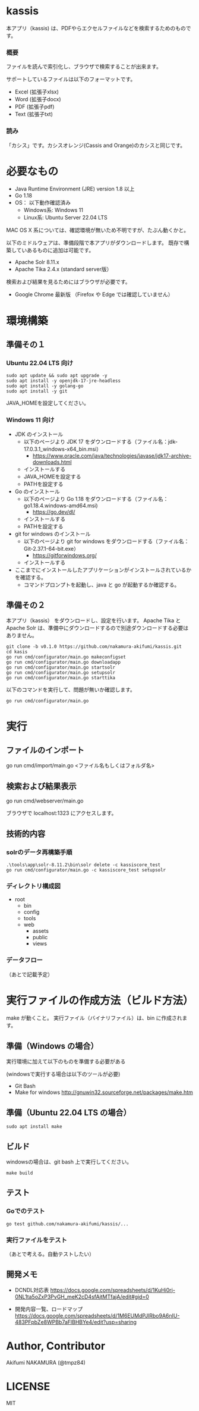 # kassis

本アプリ（kassis) は、PDFやらエクセルファイルなどを検索するためのものです。

### 概要

ファイルを読んで索引化し、ブラウザで検索することが出来ます。

サポートしているファイルは以下のフォーマットです。
- Excel (拡張子xlsx)
- Word (拡張子docx)
- PDF (拡張子pdf)
- Text (拡張子txt)

### 読み

「カシス」です。カシスオレンジ(Cassis and Orange)のカシスと同じです。

# 必要なもの

- Java Runtime Environment (JRE) version 1.8 以上
- Go 1.18
- OS： 以下動作確認済み
  - Windows系: Windows 11
  - Linux系: Ubuntu Server 22.04 LTS

MAC OS X 系については、確認環境が無いため不明ですが、たぶん動くかと。

以下のミドルウェアは、準備段階で本アプリがダウンロードします。
既存で構築していあるものに追加は可能です。
- Apache Solr 8.11.x
- Apache Tika 2.4.x (standard server版）

検索および結果を見るためにはブラウザが必要です。
- Google Chrome 最新版
（Firefox や Edge では確認していません）

# 環境構築

## 準備その１

### Ubuntu 22.04 LTS 向け

```shell
sudo apt update && sudo apt upgrade -y
sudo apt install -y openjdk-17-jre-headless
sudo apt install -y golang-go
sudo apt install -y git
```

JAVA_HOMEを設定してください。

### Windows 11 向け

- JDK のインストール
  - 以下のページより JDK 17 をダウンロードする（ファイル名：jdk-17.0.3.1_windows-x64_bin.msi）
    - https://www.oracle.com/java/technologies/javase/jdk17-archive-downloads.html
  - インストールする
  - JAVA_HOMEを設定する
  - PATHを設定する
- Go のインストール
  - 以下のページより Go 1.18 をダウンロードする（ファイル名：go1.18.4.windows-amd64.msi)
    - https://go.dev/dl/
  - インストールする
  - PATHを設定する
- git for windows のインストール
  - 以下のページより git for windows をダウンロードする（ファイル名：Git-2.37.1-64-bit.exe）
    - https://gitforwindows.org/
  - インストールする
- ここまでにインストールしたアプリケーションがインストールされているかを確認する。
  - コマンドプロンプトを起動し、java と go が起動するか確認する。

## 準備その２

本アプリ（kassis） をダウンロードし、設定を行います。
Apache Tika と Apache Solr は、準備中にダウンロードするので別途ダウンロードする必要はありません。

```
git clone -b v0.1.0 https://github.com/nakamura-akifumi/kassis.git
cd kasis
go run cmd/configurator/main.go makeconfigset
go run cmd/configurator/main.go downloadapp
go run cmd/configurator/main.go startsolr
go run cmd/configurator/main.go setupsolr
go run cmd/configurator/main.go starttika
```

以下のコマンドを実行して、問題が無いか確認します。

```
go run cmd/configurator/main.go
```

# 実行

## ファイルのインポート

go run cmd/import/main.go <ファイル名もしくはフォルダ名>

## 検索および結果表示

go run cmd/webserver/main.go

ブラウザで localhost:1323 にアクセスします。

## 技術的内容

### solrのデータ再構築手順

```shell
.\tools\app\solr-8.11.2\bin\solr delete -c kassiscore_test
go run cmd/configurator/main.go -c kassiscore_test setupsolr
```

### ディレクトリ構成図
- root
  - bin
  - config
  - tools
  - web
    - assets
    - public
    - views

### データフロー
（あとで記載予定）

# 実行ファイルの作成方法（ビルド方法）

make が動くこと。
実行ファイル（バイナリファイル）は、bin に作成されます。

## 準備（Windows の場合）

実行環境に加えて以下のものを準備する必要がある

  (windowsで実行する場合は以下のツールが必要)
- Git Bash
- Make for windows
http://gnuwin32.sourceforge.net/packages/make.htm

## 準備（Ubuntu 22.04 LTS の場合）

```
sudo apt install make 
```

## ビルド

windowsの場合は、git bash 上で実行してください。

```
make build 
```

## テスト

### Goでのテスト
```
go test github.com/nakamura-akifumi/kassis/...
```

### 実行ファイルをテスト

（あとで考える。自動テストしたい）

## 開発メモ

- DCNDL対応表
https://docs.google.com/spreadsheets/d/1KuHi0rj-0NL1ta5oZxP3PvGH_meK2cD4sfAjtMTfajA/edit#gid=0

- 開発内容一覧、ロードマップ
  https://docs.google.com/spreadsheets/d/1M6EUMdPJlRbo9A6nIU-483PFpbZe8WPBb7aFlBHBYe4/edit?usp=sharing

# Author, Contributor

Akifumi NAKAMURA (@tmpz84)

# LICENSE

MIT
